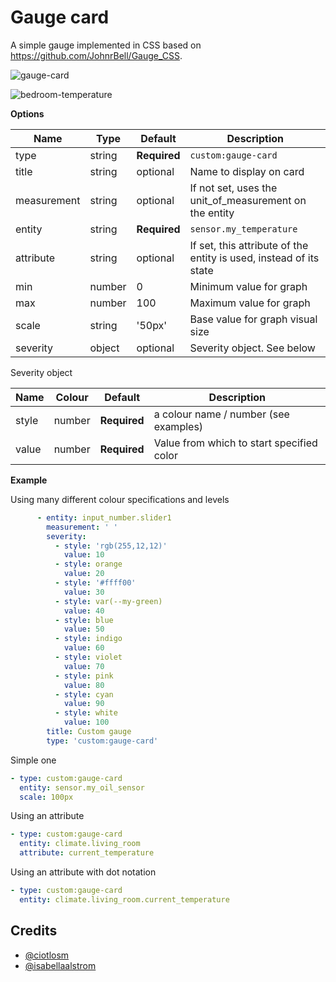 # Gauge card

A simple gauge implemented in CSS based on https://github.com/JohnrBell/Gauge_CSS.

![gauge-card](https://user-images.githubusercontent.com/7738048/42317998-73070c5e-8056-11e8-8621-49c61b5b7be5.gif)

![bedroom-temperature](https://user-images.githubusercontent.com/7738048/42344596-806b4a82-80a5-11e8-8e92-9077ad749dfe.gif)


**Options**

| Name | Type | Default | Description
| ---- | ---- | ------- | -----------
| type | string | **Required** | `custom:gauge-card`
| title | string | optional | Name to display on card
| measurement | string | optional | If not set, uses the unit_of_measurement on the entity
| entity | string | **Required** | `sensor.my_temperature`
| attribute | string | optional | If set, this attribute of the entity is used, instead of its state
| min | number | 0 | Minimum value for graph
| max | number | 100 | Maximum value for graph
| scale | string | '50px' | Base value for graph visual size
| severity | object | optional | Severity object. See below

Severity object

| Name | Colour | Default | Description
| ---- | ---- | ------- | -----------
| style | number | **Required** | a colour name / number (see examples)
| value | number | **Required** | Value from which to start specified color

**Example**

Using many different colour specifications and levels
```yaml
      - entity: input_number.slider1
        measurement: ' '
        severity:
          - style: 'rgb(255,12,12)'
            value: 10
          - style: orange
            value: 20
          - style: '#ffff00'
            value: 30
          - style: var(--my-green)
            value: 40
          - style: blue
            value: 50
          - style: indigo
            value: 60
          - style: violet
            value: 70
          - style: pink
            value: 80
          - style: cyan
            value: 90
          - style: white
            value: 100
        title: Custom gauge
        type: 'custom:gauge-card'
```

Simple one
```yaml
- type: custom:gauge-card
  entity: sensor.my_oil_sensor
  scale: 100px
```

Using an attribute
```yaml
- type: custom:gauge-card
  entity: climate.living_room
  attribute: current_temperature
```

Using an attribute with dot notation
```yaml
- type: custom:gauge-card
  entity: climate.living_room.current_temperature
```

## Credits
- [@ciotlosm](https://github.com/ciotlosm)
- [@isabellaalstrom](https://github.com/isabellaalstrom)
